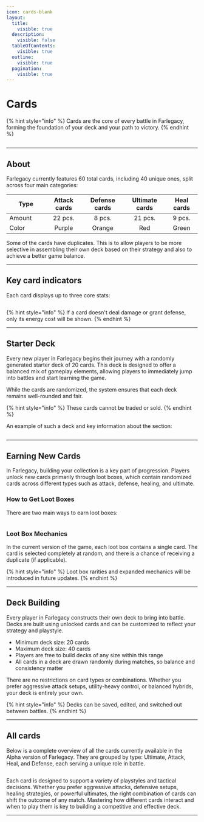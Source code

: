 ```yaml
---
icon: cards-blank
layout:
  title:
    visible: true
  description:
    visible: false
  tableOfContents:
    visible: true
  outline:
    visible: true
  pagination:
    visible: true
---
```


# Cards

{% hint style="info" %}
Cards are the core of every battle in Farlegacy, forming the foundation of your deck and your path to victory.
{% endhint %}

<figure><img src="../.gitbook/assets/Group 338.png" alt=""><figcaption></figcaption></figure>

***

## About

Farlegacy currently features 60 total cards, including 40 unique ones, split across four main categories:

<table><thead><tr><th width="86.99993896484375">Type</th><th align="center">Attack cards</th><th align="center">Defense cards</th><th align="center">Ultimate cards</th><th align="center">Heal cards</th></tr></thead><tbody><tr><td>Amount</td><td align="center">22 pcs.</td><td align="center">8 pcs.</td><td align="center">21 pcs.</td><td align="center">9 pcs.</td></tr><tr><td>Сolor</td><td align="center">Purple</td><td align="center">Orange</td><td align="center">Red</td><td align="center">Green</td></tr></tbody></table>

Some of the cards have duplicates. This is to allow players to be more selective in assembling their own deck based on their strategy and also to achieve a better game balance.

***

## Key card indicators

Each card displays up to three core stats:

<figure><img src="../.gitbook/assets/Frame 256.png" alt=""><figcaption></figcaption></figure>

{% hint style="info" %}
If a card doesn't deal damage or grant defense, only its energy cost will be shown.
{% endhint %}

***

## **Starter Deck**

Every new player in Farlegacy begins their journey with a randomly generated starter deck of 20 cards. This deck is designed to offer a balanced mix of gameplay elements, allowing players to immediately jump into battles and start learning the game.

While the cards are randomized, the system ensures that each deck remains well-rounded and fair.&#x20;

{% hint style="info" %}
These cards cannot be traded or sold.
{% endhint %}

An example of such a deck and key information about the section:

<figure><img src="../.gitbook/assets/Frame 236 (3).png" alt=""><figcaption></figcaption></figure>

***

## Earning New Cards

In Farlegacy, building your collection is a key part of progression. Players unlock new cards primarily through loot boxes, which contain randomized cards across different types such as attack, defense, healing, and ultimate.

### How to Get Loot Boxes

There are two main ways to earn loot boxes:

<figure><img src="../.gitbook/assets/loot.png" alt=""><figcaption></figcaption></figure>

### Loot Box Mechanics

In the current version of the game, each loot box contains a single card. The card is selected completely at random, and there is a chance of receiving a duplicate (if applicable).

{% hint style="info" %}
Loot box rarities and expanded mechanics will be introduced in future updates.
{% endhint %}

***

## Deck Building

Every player in Farlegacy constructs their own deck to bring into battle. Decks are built using unlocked cards and can be customized to reflect your strategy and playstyle.

* Minimum deck size: 20 cards
* Maximum deck size: 40 cards
* Players are free to build decks of any size within this range
* All cards in a deck are drawn randomly during matches, so balance and consistency matter

There are no restrictions on card types or combinations. Whether you prefer aggressive attack setups, utility-heavy control, or balanced hybrids, your deck is entirely your own.

{% hint style="info" %}
Decks can be saved, edited, and switched out between battles.
{% endhint %}

***

## All cards

Below is a complete overview of all the cards currently available in the Alpha version of Farlegacy. They are grouped by type: Ultimate, Attack, Heal, and Defense, each serving a unique role in battle.

<figure><img src="../.gitbook/assets/Group 133.png" alt=""><figcaption></figcaption></figure>

Each card is designed to support a variety of playstyles and tactical decisions. Whether you prefer aggressive attacks, defensive setups, healing strategies, or powerful ultimates, the right combination of cards can shift the outcome of any match. Mastering how different cards interact and when to play them is key to building a competitive and effective deck.

***
